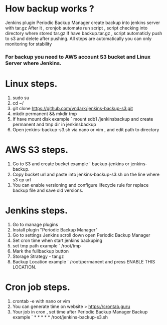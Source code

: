 # How backup works ?

Jenkins plugin Periodic Backup Manager create backup into jenkins server with tar.gz
After it , cronjob automate run script , script checking into directory where stored tar.gz
If have backup.tar.gz , script automaticly push to s3 and delete after pushing.
All steps are automatically you can only monitoring for stability


### For backup you need to AWS account S3 bucket and Linux Server where Jenkins.

# Linux steps.
1. sudo su
2. cd ~/
3. git clone https://github.com/vndark/jenkins-backup-s3.git
4. mkdir permanent && mkdir tmp
5. If have mount disk example ` mount sdb1 /jenkinsbackup
   and create permanent and tmp dir in jenkinsbackup
6. Open jenkins-backup-s3.sh via nano or vim , and edit path to directory
   
# AWS S3 steps.
1. Go to S3 and create bucket example ` backup-jenkins or jenkins-backup.
2. Copy bucket url and paste into jenkins-backup-s3.sh on the line where s3 cp url
3. You can enable versioning and configure lifecycle rule for replace backup file and save old versions.

# Jenkins steps.
1. Go to manage plugins
2. Install plugin "Periodic Backup Manager"
3. Go to settings Jenkins scroll down open Periodic Backup Manager
4. Set cron time when start jenkins backuping
5. set tmp path example ` /root/tmp
6. Mark the fullbackup button
7. Storage Strategy - tar.gz
8. Backup Location example ` /root/permanent  and press ENABLE THIS LOCATION.

# Cron job steps.
1. crontab -e with nano or vim
2. You can generate time on website > https://crontab.guru
3. Your job in cron , set time after Periodic Backup Manager Backup example `  * * * * * /root/jenkins-backup-s3.sh
